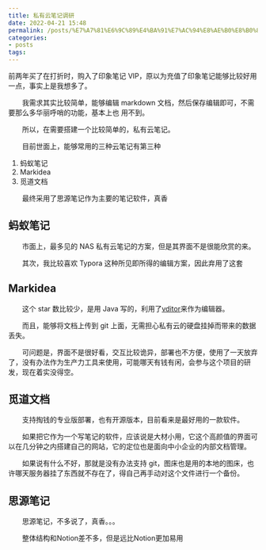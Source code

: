 ```yaml
---
title: 私有云笔记调研
date: 2022-04-21 15:48
permalink: /posts/%E7%A7%81%E6%9C%89%E4%BA%91%E7%AC%94%E8%AE%B0%E8%B0%83%E7%A0%94
categories:
- posts
tags: 
---
```

前两年买了在打折时，购入了印象笔记 VIP，原以为充值了印象笔记能够比较好用一点，事实上是我想多了。

　　我需求其实比较简单，能够编辑 markdown 文档，然后保存编辑即可，不需要那么多华丽呼哨的功能，基本上也 用不到。

　　所以，在需要搭建一个比较简单的，私有云笔记。

　　目前世面上，能够常用的三种云笔记有第三种

1. 蚂蚁笔记
2. Markidea
3. 觅道文档

　　最终采用了思源笔记作为主要的笔记软件，真香

## 蚂蚁笔记

　　市面上，最多见的 NAS 私有云笔记的方案，但是其界面不是很能欣赏的来。

　　其次，我比较喜欢 Typora 这种所见即所得的编辑方案，因此弃用了这套

## Markidea

　　这个 star 数比较少，是用 Java 写的，利用了[vditor](https://hacpai.com/article/1549638745630)来作为编辑器。

　　而且，能够将文档上传到 git 上面，无需担心私有云的硬盘挂掉而带来的数据丢失。

　　可问题是，界面不是很好看，交互比较诡异，部署也不方便，使用了一天放弃了，没有办法作为生产力工具来使用，可能哪天有钱有闲，会参与这个项目的研发，现在着实没得空。

## 觅道文档

　　支持掏钱的专业版部署，也有开源版本，目前看来是最好用的一款软件。

　　如果把它作为一个写笔记的软件，应该说是大材小用，它这个高颜值的界面可以在几分钟之内搭建自己的网站，它的定位也是面向中小企业的内部文档管理。

　　如果说有什么不好，那就是没有办法支持 git，图床也是用的本地的图床，也许哪天服务器挂了东西就不存在了，得自己再手动对这个文件进行一个备份。

## 思源笔记

　　思源笔记，不多说了，真香。。。

　　整体结构和Notion差不多，但是远比Notion更加易用
